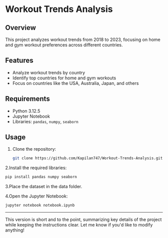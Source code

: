 # Workout Trends Analysis

## Overview
This project analyzes workout trends from 2018 to 2023, focusing on home and gym workout preferences across different countries.

## Features
- Analyze workout trends by country
- Identify top countries for home and gym workouts
- Focus on countries like the USA, Australia, Japan, and others

## Requirements
- Python 3.12.5
- Jupyter Notebook
- Libraries: `pandas`, `numpy`, `seaborn`

## Usage
1. Clone the repository:
   ```bash
   git clone https://github.com/Kapilan747/Workout-Trends-Analysis.git
   ```
2.Install the required libraries:
  ```bash
  pip install pandas numpy seaborn
  ```
3.Place the dataset in the data folder.

4.Open the Jupyter Notebook:
  ```bash
  jupyter notebook notebook.ipynb
  ```


---

This version is short and to the point, summarizing key details of the project while keeping the instructions clear. Let me know if you'd like to modify anything!

